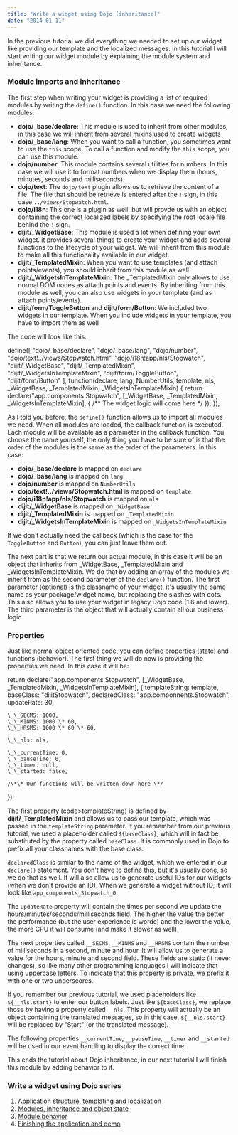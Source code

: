 ```yaml
---
title: "Write a widget using Dojo (inheritance)"
date: "2014-01-11"
---
```


In the previous tutorial we did everything we needed to set up our widget like providing our template and the localized messages. In this tutorial I will start writing our widget module by explaining the module system and inheritance.

### Module imports and inheritance

The first step when writing your widget is providing a list of required modules by writing the `define()` function. In this case we need the following modules:

- **dojo/\_base/declare**: This module is used to inherit from other modules, in this case we will inherit from several mixins used to create widgets
- **dojo/\_base/lang**: When you want to call a function, you sometimes want to use the `this` scope. To call a function and modify the `this` scope, you can use this module.
- **dojo/number**: This module contains several utilities for numbers. In this case we will use it to format numbers when we display them (hours, minutes, seconds and milliseconds).
- **dojo/text**: The `dojo/text` plugin allows us to retrieve the content of a file. The file that should be retrieve is entered after the `!` sign, in this case `../views/Stopwatch.html`.
- **dojo/i18n**: This one is a plugin as well, but will provde us with an object containing the correct localized labels by specifying the root locale file behind the `!` sign.
- **dijit/\_WidgetBase**: This module is used a lot when defining your own widget. it provides several things to create your widget and adds several functions to the lifecycle of your widget. We will inherit from this module to make all this functionality available in our widget.
- **dijit/\_TemplatedMixin**: When you want to use templates (and attach points/events), you should inherit from this module as well.
- **dijit/\_WidgetsInTemplateMixin**: The \_TemplatedMixin only allows to use normal DOM nodes as attach points and events. By inheriting from this module as well, you can also use widgets in your template (and as attach points/events).
- **dijit/form/ToggleButton** and **dijit/form/Button**: We included two widgets in our template. When you include widgets in your template, you have to import them as well

The code will look like this:

define(\[
    "dojo/\_base/declare", "dojo/\_base/lang", "dojo/number",
    "dojo/text!../views/Stopwatch.html", "dojo/i18n!app/nls/Stopwatch",
    "dijit/\_WidgetBase", "dijit/\_TemplatedMixin", "dijit/\_WidgetsInTemplateMixin",
    "dijit/form/ToggleButton", "dijit/form/Button"
\], function(declare, lang, NumberUtils, template, nls, \_WidgetBase, \_TemplatedMixin, \_WidgetsInTemplateMixin) {
    return declare("app.components.Stopwatch", \[\_WidgetBase, \_TemplatedMixin, \_WidgetsInTemplateMixin\], {
        /\*\* The widget logic will come here \*/
    });
});

As I told you before, the `define()` function allows us to import all modules we need. When all modules are loaded, the callback function is executed. Each module will be available as a parameter in the callback function. You choose the name yourself, the only thing you have to be sure of is that the order of the modules is the same as the order of the parameters. In this case:

- **dojo/\_base/declare** is mapped on `declare`
- **dojo/\_base/lang** is mapped on `lang`
- **dojo/number** is mapped on `NumberUtils`
- **dojo/text!../views/Stopwatch.html** is mapped on `template`
- **dojo/i18n!app/nls/Stopwatch** is mapped on `nls`
- **dijit/\_WidgetBase** is mapped on `_WidgetBase`
- **dijit/\_TemplatedMixin** is mapped on `_TemplatedMixin`
- **dijit/\_WidgetsInTemplateMixin** is mapped on `_WidgetsInTemplateMixin`

If we don't actually need the callback (which is the case for the `ToggleButton` and `Button`), you can just leave them out.

The next part is that we return our actual module, in this case it will be an object that inherits from \_WidgetBase, \_TemplatedMixin and \_WidgetsInTemplateMixin. We do that by adding an array of the modules we inherit from as the second parameter of the `declare()` function. The first parameter (optional) is the classname of your widget, it's usually the same name as your package/widget name, but replacing the slashes with dots. This also allows you to use your widget in legacy Dojo code (1.6 and lower). The third parameter is the object that will actually contain all our business logic.

### Properties

Just like normal object oriented code, you can define properties (state) and functions (behavior). The first thing we will do now is providing the properties we need. In this case it will be:

return declare("app.components.Stopwatch", \[\_WidgetBase, \_TemplatedMixin, \_WidgetsInTemplateMixin\], {
    templateString: template,
    baseClass: "dijitStopwatch",
    declaredClass: "app.componnents.Stopwatch",
    updateRate: 30,

    \_\_SECMS: 1000,
    \_\_MINMS: 1000 \* 60,
    \_\_HRSMS: 1000 \* 60 \* 60,

    \_\_nls: nls,

    \_\_currentTime: 0,
    \_\_pauseTime: 0,
    \_\_timer: null,
    \_\_started: false,

    /\*\* Our functions will be written down here \*/
});

The first property (code>templateString) is defined by **dijit/\_TemplatedMixin** and allows us to pass our template, which was passed in the `templateString` parameter. If you remember from our previous tutorial, we used a placeholder called `${baseClass}`, which will in fact be substituted by the property called `baseClass`. It is commonly used in Dojo to prefix all your classnames with the base class.

`declaredClass` is similar to the name of the widget, which we entered in our `declare()` statement. You don't have to define this, but it's usually done, so we do that as well. It will also allow us to generate useful IDs for our widgets (when we don't provide an ID). When we generate a widget without ID, it will look like `app_components_Stopwatch_0`.

The `updateRate` property will contain the times per second we update the hours/minutes/seconds/milliseconds field. The higher the value the better the performance (but the user experience is worde) and the lower the value, the more CPU it will consume (and make it slower as well).

The next properties called `__SECMS`, `__MINMS` and `__HRSMS` contain the number of milliseconds in a second, minute and hour. It will allow us to generate a value for the hours, minute and second field. These fields are static (it never changes), so like many other programming languages I will indicate that using uppercase letters. To indicate that this property is private, we prefix it with one or two underscores.

If you remember our previous tutorial, we used placeholders like `${__nls.start}` to enter our button labels. Just like `${baseClass}`, we replace those by having a property called `__nls`. This property will actually be an object containing the translated messages, so in this case, `${__nls.start}` will be replaced by "Start" (or the translated message).

The following properties `__currentTime`, `__pauseTime`, `__timer` and `__started` will be used in our event handling to display the correct time.

This ends the tutorial about Dojo inheritance, in our next tutorial I will finish this module by adding behavior to it.

### Write a widget using Dojo series

1. [Application structure, templating and localization](http://wordpress.g00glen00b.be/dojo-widget-resources/)
2. [Modules, inheritance and object state](http://wordpress.g00glen00b.be/dojo-widget-inheritance/)
3. [Module behavior](http://wordpress.g00glen00b.be/dojo-widget-behavior/)
4. [Finishing the application and demo](http://wordpress.g00glen00b.be/dojo-widget-demo/)
